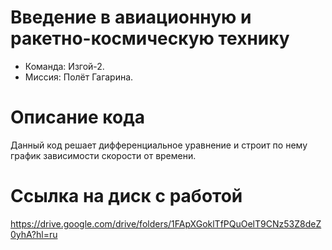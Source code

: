 # Введение в авиационную и ракетно-космическую технику
 * Команда: Изгой-2.
 * Миссия: Полёт Гагарина.
# Описание кода
   Данный код решает дифференциальное уравнение и строит по нему график зависимости скорости от времени.
# Ссылка на диск с работой
   https://drive.google.com/drive/folders/1FApXGoklTfPQuOelT9CNz53Z8deZ0yhA?hl=ru
